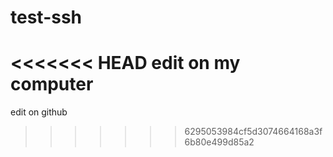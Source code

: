 # test-ssh
<<<<<<< HEAD
edit on my computer
=======
edit on github
>>>>>>> 6295053984cf5d3074664168a3f6b80e499d85a2
